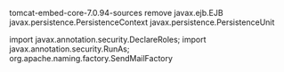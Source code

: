 tomcat-embed-core-7.0.94-sources
remove 
javax.ejb.EJB
javax.persistence.PersistenceContext
javax.persistence.PersistenceUnit


import javax.annotation.security.DeclareRoles;
import javax.annotation.security.RunAs;
org.apache.naming.factory.SendMailFactory